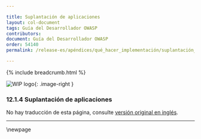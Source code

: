 ```yaml
---

title: Suplantación de aplicaciones
layout: col-document
tags: Guía del Desarrollador OWASP
contributors:
document: Guía del Desarrollador OWASP
order: 54140
permalink: /release-es/apéndices/qué_hacer_implementación/suplantación_aplicaciones/

---
```


{% include breadcrumb.html %}

<style type="text/css">
.image-right {
  height: 180px;
  display: block;
  margin-left: auto;
  margin-right: auto;
  float: right;
}
</style>

![WIP logo](../../../../assets/images/dg_wip.png "Trabajo en curso"){: .image-right }

### 12.1.4 Suplantación de aplicaciones

No hay traducción de esta página, consulte [versión original en inglés][release140104].

----

[release140104]: https://github.com/OWASP/www-project-developer-guide/blob/main/release/14-appendices/01-implementation-dos-donts/04-application-spoofing.md

\newpage
